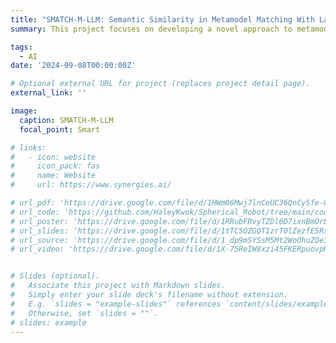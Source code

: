 ```yaml
---
title: "SMATCH-M-LLM: Semantic Similarity in Metamodel Matching With Large Language Models"
summary: This project focuses on developing a novel approach to metamodel matching using large language models. 

tags:
  - AI
date: '2024-09-08T00:00:00Z'

# Optional external URL for project (replaces project detail page).
external_link: ''

image:
  caption: SMATCH-M-LLM
  focal_point: Smart

# links:
#   - icon: website
#     icon_pack: fas
#     name: Website
#     url: https://www.synergies.ai/

# url_pdf: 'https://drive.google.com/file/d/1HWm06Mwj7lnCeUC36QnCySfe-0lxmlIQ/view?usp=sharing'
# url_code: 'https://github.com/HaleyKwok/Spherical_Robot/tree/main/code'
# url_poster: 'https://drive.google.com/file/d/1RRubFRvyTZDl6D7ixnBmOrLKFcAO5Gqd/view?usp=sharing'
# url_slides: ‘https://drive.google.com/file/d/1tTC5OZGQTIzrT0lZezfE5RsNWeKfAXGQ/view?usp=sharing’
# url_source: 'https://drive.google.com/file/d/1_dp9mSYSsM5Mt2WoOhuZQe3kZDx-G-s5/view?usp=sharing'
# url_video: 'https://drive.google.com/file/d/1X-75ReIW8xzi45FKERpuovpHpaWbvhPE/view?usp=sharing'


# Slides (optional).
#   Associate this project with Markdown slides.
#   Simply enter your slide deck's filename without extension.
#   E.g. `slides = "example-slides"` references `content/slides/example-slides.md`.
#   Otherwise, set `slides = ""`.
# slides: example
---
```


